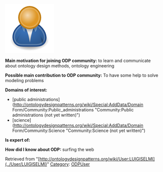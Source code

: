 [![Image:ODPUser.png](../images/a/a6/ODPUser.png)](../Image/ODPUser.png "Image:ODPUser.png")




  





__Main motivation for joining ODP community:__ to learn and communicate about ontology design methods, ontology engineering


__Possible main contribution to ODP community:__ To have some help to solve modeling problems


__Domains of interest:__



* [public administrations](http://ontologydesignpatterns.org/wiki/Special:AddData/Domain Form/Community:Public_administrations "Community:Public administrations (not yet written)")
* [science](http://ontologydesignpatterns.org/wiki/Special:AddData/Domain Form/Community:Science "Community:Science (not yet written)")


__Is expert of:__


  

__How did I know about ODP:__ surfing the web






Retrieved from "[http://ontologydesignpatterns.org/wiki/User:LUIGISELMI](../User/LUIGISELMI)"
 [Category](http://ontologydesignpatterns.org/wiki/Special:Categories "Special:Categories"): [ODPUser](../Category/ODPUser "Category:ODPUser")
